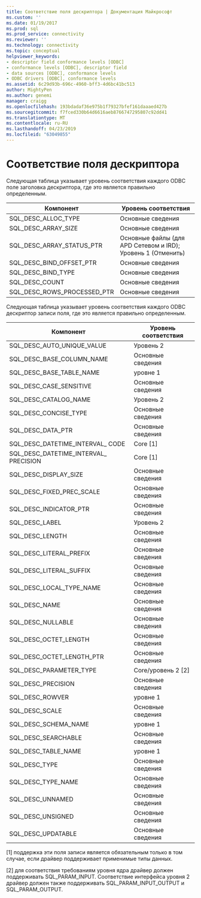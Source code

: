 ```yaml
---
title: Соответствие поля дескриптора | Документация Майкрософт
ms.custom: ''
ms.date: 01/19/2017
ms.prod: sql
ms.prod_service: connectivity
ms.reviewer: ''
ms.technology: connectivity
ms.topic: conceptual
helpviewer_keywords:
- descriptor field conformance levels [ODBC]
- conformance levels [ODBC], descriptor field
- data sources [ODBC], conformance levels
- ODBC drivers [ODBC], conformance levels
ms.assetid: 6c29d93b-696c-4960-bff3-4d6bc41bc513
author: MightyPen
ms.author: genemi
manager: craigg
ms.openlocfilehash: 193bdadaf36e975b1f79327bfef161daaaed427b
ms.sourcegitcommit: f7fced330b64d6616aeb8766747295807c92dd41
ms.translationtype: MT
ms.contentlocale: ru-RU
ms.lasthandoff: 04/23/2019
ms.locfileid: "63049855"
---
```

# <a name="descriptor-field-conformance"></a>Соответствие поля дескриптора
Следующая таблица указывает уровень соответствия каждого ODBC поле заголовка дескриптора, где это является правильно определенным.  
  
|Компонент|Уровень соответствия|  
|--------------|-----------------------|  
|SQL_DESC_ALLOC_TYPE|Основные сведения|  
|SQL_DESC_ARRAY_SIZE|Основные сведения|  
|SQL_DESC_ARRAY_STATUS_PTR|Основные файлы (для APD Сетевом и IRD); Уровень 1 (Отменить)|  
|SQL_DESC_BIND_OFFSET_PTR|Основные сведения|  
|SQL_DESC_BIND_TYPE|Основные сведения|  
|SQL_DESC_COUNT|Основные сведения|  
|SQL_DESC_ROWS_PROCESSED_PTR|Основные сведения|  
  
 Следующая таблица указывает уровень соответствия каждого ODBC дескриптор записи поля, где это является правильно определенным.  
  
|Компонент|Уровень соответствия|  
|--------------|-----------------------|  
|SQL_DESC_AUTO_UNIQUE_VALUE|Уровень 2|  
|SQL_DESC_BASE_COLUMN_NAME|Основные сведения|  
|SQL_DESC_BASE_TABLE_NAME|уровне 1|  
|SQL_DESC_CASE_SENSITIVE|Основные сведения|  
|SQL_DESC_CATALOG_NAME|Уровень 2|  
|SQL_DESC_CONCISE_TYPE|Основные сведения|  
|SQL_DESC_DATA_PTR|Основные сведения|  
|SQL_DESC_DATETIME_INTERVAL_ CODE|Core [1]|  
|SQL_DESC_DATETIME_INTERVAL_ PRECISION|Core [1]|  
|SQL_DESC_DISPLAY_SIZE|Основные сведения|  
|SQL_DESC_FIXED_PREC_SCALE|Основные сведения|  
|SQL_DESC_INDICATOR_PTR|Основные сведения|  
|SQL_DESC_LABEL|Уровень 2|  
|SQL_DESC_LENGTH|Основные сведения|  
|SQL_DESC_LITERAL_PREFIX|Основные сведения|  
|SQL_DESC_LITERAL_SUFFIX|Основные сведения|  
|SQL_DESC_LOCAL_TYPE_NAME|Основные сведения|  
|SQL_DESC_NAME|Основные сведения|  
|SQL_DESC_NULLABLE|Основные сведения|  
|SQL_DESC_OCTET_LENGTH|Основные сведения|  
|SQL_DESC_OCTET_LENGTH_PTR|Основные сведения|  
|SQL_DESC_PARAMETER_TYPE|Core/уровень 2 [2]|  
|SQL_DESC_PRECISION|Основные сведения|  
|SQL_DESC_ROWVER|уровне 1|  
|SQL_DESC_SCALE|Основные сведения|  
|SQL_DESC_SCHEMA_NAME|уровне 1|  
|SQL_DESC_SEARCHABLE|Основные сведения|  
|SQL_DESC_TABLE_NAME|уровне 1|  
|SQL_DESC_TYPE|Основные сведения|  
|SQL_DESC_TYPE_NAME|Основные сведения|  
|SQL_DESC_UNNAMED|Основные сведения|  
|SQL_DESC_UNSIGNED|Основные сведения|  
|SQL_DESC_UPDATABLE|Основные сведения|  
  
 [1] поддержка эти поля записи является обязательным только в том случае, если драйвер поддерживает применимые типы данных.  
  
 [2] для соответствия требованиям уровня ядра драйвер должен поддерживать SQL_PARAM_INPUT. Соответствие интерфейса уровня 2 драйвер должен также поддерживать SQL_PARAM_INPUT_OUTPUT и SQL_PARAM_OUTPUT.

